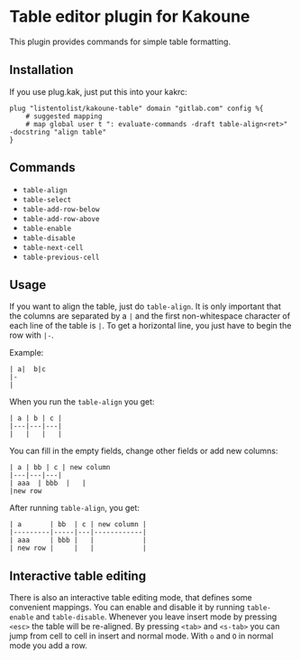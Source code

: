 # Table editor plugin for Kakoune

This plugin provides commands for simple table formatting. 

## Installation

If you use plug.kak, just put this into your kakrc:

```
plug "listentolist/kakoune-table" domain "gitlab.com" config %{
    # suggested mapping
    # map global user t ": evaluate-commands -draft table-align<ret>" -docstring "align table"
}
```

## Commands

- `table-align`
- `table-select`
- `table-add-row-below`
- `table-add-row-above`
- `table-enable`
- `table-disable`
- `table-next-cell`
- `table-previous-cell`

## Usage

If you want to align the table, just do `table-align`. It is only important
that the columns are separated by a `|` and the first non-whitespace character
of each line of the table is `|`. To get a horizontal line, you just have to
begin the row with `|-`.

Example:

```
| a|  b|c
|-
|
```

When you run the `table-align` you get:

```
| a | b | c |
|---|---|---|
|   |   |   |
```

You can fill in the empty fields, change other fields or add new columns:

```
| a | bb | c | new column
|---|---|---|
| aaa  | bbb  |   |
|new row
```

After running `table-align`, you get:

```
| a       | bb  | c | new column |
|---------|-----|---|------------|
| aaa     | bbb |   |            |
| new row |     |   |            |
```

## Interactive table editing

There is also an interactive table editing mode, that defines some convenient
mappings. You can enable and disable it by running `table-enable` and
`table-disable`. Whenever you leave insert mode by pressing `<esc>` the table
will be re-aligned. By pressing `<tab>` and `<s-tab>` you can jump from cell to
cell in insert and normal mode. With `o` and `O` in normal mode you add a row.
